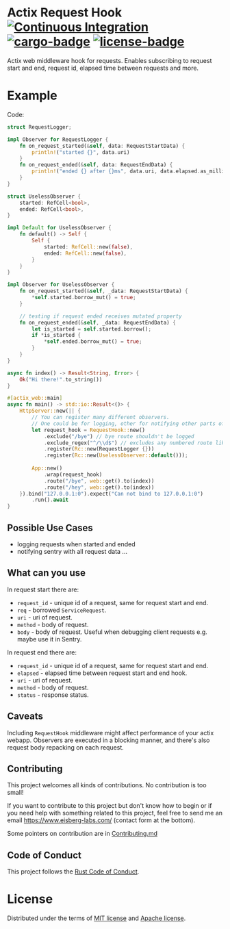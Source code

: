 # Actix Request Hook [![Continuous Integration](https://github.com/eisberg-labs/actix-request-hook/actions/workflows/ci.yml/badge.svg)](https://github.com/eisberg-labs/actix-request-hook/actions/workflows/ci.yml) [![cargo-badge][]][cargo] [![license-badge][]][license]

Actix web middleware hook for requests. Enables subscribing to request start and end, request id, elapsed time between requests and more.

# Example
Code:

```rust
struct RequestLogger;

impl Observer for RequestLogger {
    fn on_request_started(&self, data: RequestStartData) {
        println!("started {}", data.uri)
    }
    fn on_request_ended(&self, data: RequestEndData) {
        println!("ended {} after {}ms", data.uri, data.elapsed.as_millis())
    }
}

struct UselessObserver {
    started: RefCell<bool>,
    ended: RefCell<bool>,
}

impl Default for UselessObserver {
    fn default() -> Self {
        Self {
            started: RefCell::new(false),
            ended: RefCell::new(false),
        }
    }
}

impl Observer for UselessObserver {
    fn on_request_started(&self, _data: RequestStartData) {
        *self.started.borrow_mut() = true;
    }

    // testing if request ended receives mutated property
    fn on_request_ended(&self, _data: RequestEndData) {
        let is_started = self.started.borrow();
        if *is_started {
            *self.ended.borrow_mut() = true;
        }
    }
}

async fn index() -> Result<String, Error> {
    Ok("Hi there!".to_string())
}

#[actix_web::main]
async fn main() -> std::io::Result<()> {
    HttpServer::new(|| {
        // You can register many different observers.
        // One could be for logging, other for notifying other parts of the system etc.
        let request_hook = RequestHook::new()
            .exclude("/bye") // bye route shouldn't be logged
            .exclude_regex("^/\\d$") // excludes any numbered route like "/123456"
            .register(Rc::new(RequestLogger {}))
            .register(Rc::new(UselessObserver::default()));
        
        App::new()
            .wrap(request_hook)
            .route("/bye", web::get().to(index))
            .route("/hey", web::get().to(index))
    }).bind("127.0.0.1:0").expect("Can not bind to 127.0.0.1:0")
        .run().await
}
```
## Possible Use Cases
- logging requests when started and ended
- notifying sentry with all request data 
...
## What can you use
In request start there are:
- `request_id` - unique id of a request, same for request start and end.
- `req` - borrowed `ServiceRequest`.
- `uri` - uri of request.
- `method` - body of request.
- `body` - body of request. Useful when debugging client requests e.g. maybe use it in Sentry.

In request end there are:
- `request_id` - unique id of a request, same for request start and end.
- `elapsed` - elapsed time between request start and end hook.
- `uri` - uri of request.
- `method` - body of request.
- `status` - response status.

## Caveats
Including `RequestHook` middleware might affect performance of your actix webapp. Observers are executed in a blocking manner, and
there's also request body repacking on each request. 

## Contributing

This project welcomes all kinds of contributions. No contribution is too small!

If you want to contribute to this project but don't know how to begin or if you need help with something related to this project, 
feel free to send me an email <https://www.eisberg-labs.com/> (contact form at the bottom).

Some pointers on contribution are in [Contributing.md](./CONTRIBUTING.md)

## Code of Conduct

This project follows the [Rust Code of Conduct](https://www.rust-lang.org/policies/code-of-conduct).


# License

Distributed under the terms of [MIT license](./LICENSE-MIT) and [Apache license](./LICENSE-APACHE).

[cargo-badge]: https://img.shields.io/crates/v/actix-request-hook.svg?style=flat-square
[cargo]: https://crates.io/crates/actix-request-hook
[license-badge]: https://img.shields.io/badge/license-MIT/Apache--2.0-lightgray.svg?style=flat-square
[license]: #license
